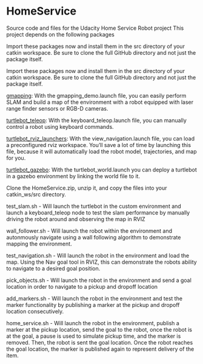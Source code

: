 # HomeService
Source code and files for the Udacity Home Service Robot project
This project depends on the following packages

Import these packages now and install them in the src directory of your catkin workspace. Be sure to clone the full GitHub directory and not just the package itself.

Import these packages now and install them in the src directory of your catkin workspace. Be sure to clone the full GitHub directory and not just the package itself.

[gmapping](https://github.com/OpenSLAM-org/openslam_gmapping): With the gmapping_demo.launch file, you can easily perform SLAM and build a map of the environment with a robot equipped with laser range finder sensors or RGB-D cameras.

[turtlebot_teleop](https://github.com/turtlebot/turtlebot): With the keyboard_teleop.launch file, you can manually control a robot using keyboard commands.

[turtlebot_rviz_launchers](https://github.com/turtlebot/turtlebot_interactions): With the view_navigation.launch file, you can load a preconfigured rviz workspace. You’ll save a lot of time by launching this file, because it will automatically load the robot model, trajectories, and map for you.

[turtlebot_gazebo](https://github.com/turtlebot/turtlebot_simulator): With the turtlebot_world.launch you can deploy a turtlebot in a gazebo environment by linking the world file to it.

Clone the HomeService.zip, unzip it, and copy the files into your catkin_ws/src directory.

test_slam.sh - Will launch the turtlebot in the custom environment and launch a keyboard_teleop node to test the slam performance by manually driving the robot around and observing the map in RVIZ

wall_follower.sh - Will launch the robot within the environment and autonmously navigate using a wall following algorithm to demonstrate mapping the environment.

test_navigation.sh - Will launch the robot in the environment and load the map. Using the Nav goal tool in RVIZ, this can demonstrate the robots ability to navigate to a desired goal position.

pick_objects.sh - Will launch the robot in the environment and send a goal location in order to navigate to a pickup and dropoff location

add_markers.sh - Will launch the robot in the environment and test the marker functionality by publishing a marker at the pickup and dropoff location consecutively.

home_service.sh - Will launch the robot in the environment, publish a marker at the pickup location, send the goal to the robot, once the robot is at the goal, a pause is used to simulate pickup time, and the marker is removed. Then, the robot is sent the goal location. Once the robot reaches the goal location, the marker is published again to represent delivery of the item.

